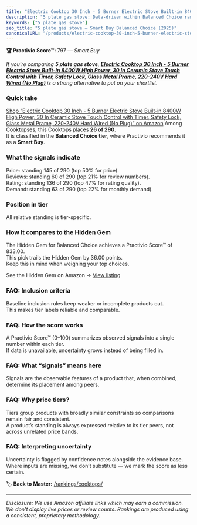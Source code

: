 ```yaml
---
title: "Electric Cooktop 30 Inch - 5 Burner Electric Stove Built-in 8400W High Power, 30 In Ceramic Stove Touch Control with Timer, Safety Lock, Glass Metal Prame, 220-240V Hard Wired (No Plug)"
description: "5 plate gas stove: Data-driven within Balanced Choice ranking using the Practivio Score™. Positioned by quality, value, demand, findability, momentum."
keywords: ["5 plate gas stove"]
seo_title: "5 plate gas stove — Smart Buy Balanced Choice (2025)"
canonicalURL: "/products/electric-cooktop-30-inch-5-burner-electric-stove-built-in-8400w-high-power-30-in-ceramic-stove-touch-control-with-timer-safety-lock-glass-metal-prame-220-240v-hard-wired-no-plug-B0BCQ2MGST/"
---
```


**🏆 Practivio Score™:** 797 — _Smart Buy_


*If you're comparing **5 plate gas stove**, **[Electric Cooktop 30 Inch - 5 Burner Electric Stove Built-in 8400W High Power, 30 In Ceramic Stove Touch Control with Timer, Safety Lock, Glass Metal Prame, 220-240V Hard Wired (No Plug)](https://www.amazon.com/dp/B0BCQ2MGST?tag=practivio-20)** is a strong alternative to put on your shortlist.*
### Quick take
[Shop “Electric Cooktop 30 Inch - 5 Burner Electric Stove Built-in 8400W High Power, 30 In Ceramic Stove Touch Control with Timer, Safety Lock, Glass Metal Prame, 220-240V Hard Wired (No Plug)” on Amazon](https://www.amazon.com/dp/B0BCQ2MGST?tag=practivio-20)
Among Cooktopses, this Cooktops places **26 of 290**.  
It is classified in the **Balanced Choice tier**, where Practivio recommends it as a **Smart Buy**.

### What the signals indicate
Price: standing 145 of 290 (top 50% for price).  
Reviews: standing 60 of 290 (top 21% for review numbers).  
Rating: standing 136 of 290 (top 47% for rating quality).  
Demand: standing 63 of 290 (top 22% for monthly demand).

### Position in tier
All relative standing is tier-specific.

### How it compares to the Hidden Gem
The Hidden Gem for Balanced Choice achieves a Practivio Score™ of 833.00.  
This pick trails the Hidden Gem by 36.00 points.  
Keep this in mind when weighing your top choices.  

See the Hidden Gem on Amazon → [View listing](https://www.amazon.com/dp/B07GB149V7?tag=practivio-20)

### FAQ: Inclusion criteria
Baseline inclusion rules keep weaker or incomplete products out.  
This makes tier labels reliable and comparable.

### FAQ: How the score works
A Practivio Score™ (0–100) summarizes observed signals into a single number within each tier.  
If data is unavailable, uncertainty grows instead of being filled in.

### FAQ: What “signals” means here
Signals are the observable features of a product that, when combined, determine its placement among peers.

### FAQ: Why price tiers?
Tiers group products with broadly similar constraints so comparisons remain fair and consistent.  
A product’s standing is always expressed relative to its tier peers, not across unrelated price bands.

### FAQ: Interpreting uncertainty
Uncertainty is flagged by confidence notes alongside the evidence base.  
Where inputs are missing, we don’t substitute — we mark the score as less certain.


🏷️ **Back to Master:** [/rankings/cooktops/](/rankings/cooktops/)

---
_Disclosure: We use Amazon affiliate links which may earn a commission. We don’t display live prices or review counts. Rankings are produced using a consistent, proprietary methodology._
